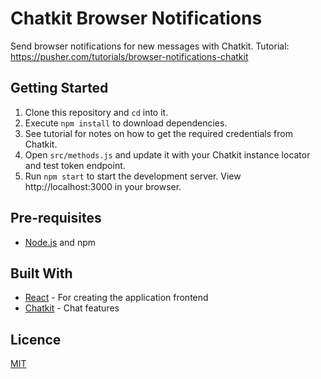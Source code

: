 # Chatkit Browser Notifications

Send browser notifications for new messages with Chatkit. Tutorial: https://pusher.com/tutorials/browser-notifications-chatkit

## Getting Started

1. Clone this repository and `cd` into it.
2. Execute `npm install` to download dependencies.
3. See tutorial for notes on how to get the required credentials from Chatkit.
4. Open `src/methods.js` and update it with your Chatkit instance locator and test token endpoint.
5. Run `npm start` to start the development server. View http://localhost:3000 in your browser.

## Pre-requisites

- [Node.js](https://nodejs.org/en) and npm

## Built With

- [React](https://reactjs.org) - For creating the application frontend
- [Chatkit](https://pusher.com/chatkit) - Chat features

## Licence

[MIT](https://opensource.org/licenses/MIT)

